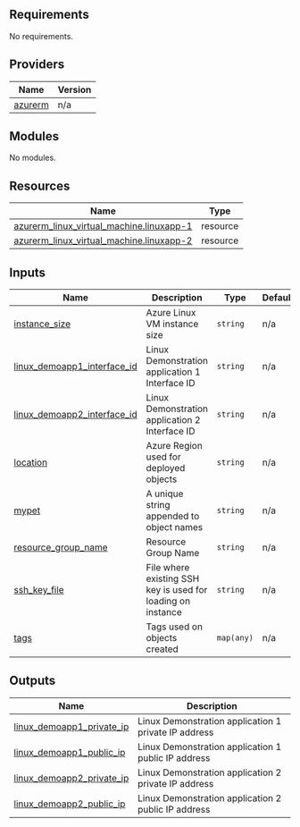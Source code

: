 <!-- BEGIN_TF_DOCS -->
## Requirements

No requirements.

## Providers

| Name | Version |
|------|---------|
| <a name="provider_azurerm"></a> [azurerm](#provider\_azurerm) | n/a |

## Modules

No modules.

## Resources

| Name | Type |
|------|------|
| [azurerm_linux_virtual_machine.linuxapp-1](https://registry.terraform.io/providers/hashicorp/azurerm/latest/docs/resources/linux_virtual_machine) | resource |
| [azurerm_linux_virtual_machine.linuxapp-2](https://registry.terraform.io/providers/hashicorp/azurerm/latest/docs/resources/linux_virtual_machine) | resource |

## Inputs

| Name | Description | Type | Default | Required |
|------|-------------|------|---------|:--------:|
| <a name="input_instance_size"></a> [instance\_size](#input\_instance\_size) | Azure Linux VM instance size | `string` | n/a | yes |
| <a name="input_linux_demoapp1_interface_id"></a> [linux\_demoapp1\_interface\_id](#input\_linux\_demoapp1\_interface\_id) | Linux Demonstration application 1 Interface ID | `string` | n/a | yes |
| <a name="input_linux_demoapp2_interface_id"></a> [linux\_demoapp2\_interface\_id](#input\_linux\_demoapp2\_interface\_id) | Linux Demonstration application 2 Interface ID | `string` | n/a | yes |
| <a name="input_location"></a> [location](#input\_location) | Azure Region used for deployed objects | `string` | n/a | yes |
| <a name="input_mypet"></a> [mypet](#input\_mypet) | A unique string appended to object names | `string` | n/a | yes |
| <a name="input_resource_group_name"></a> [resource\_group\_name](#input\_resource\_group\_name) | Resource Group Name | `string` | n/a | yes |
| <a name="input_ssh_key_file"></a> [ssh\_key\_file](#input\_ssh\_key\_file) | File where existing SSH key is used for loading on instance | `string` | n/a | yes |
| <a name="input_tags"></a> [tags](#input\_tags) | Tags used on objects created | `map(any)` | n/a | yes |

## Outputs

| Name | Description |
|------|-------------|
| <a name="output_linux_demoapp1_private_ip"></a> [linux\_demoapp1\_private\_ip](#output\_linux\_demoapp1\_private\_ip) | Linux Demonstration application 1 private IP address |
| <a name="output_linux_demoapp1_public_ip"></a> [linux\_demoapp1\_public\_ip](#output\_linux\_demoapp1\_public\_ip) | Linux Demonstration application 1 public IP address |
| <a name="output_linux_demoapp2_private_ip"></a> [linux\_demoapp2\_private\_ip](#output\_linux\_demoapp2\_private\_ip) | Linux Demonstration application 2 private IP address |
| <a name="output_linux_demoapp2_public_ip"></a> [linux\_demoapp2\_public\_ip](#output\_linux\_demoapp2\_public\_ip) | Linux Demonstration application 2 public IP address |
<!-- END_TF_DOCS -->